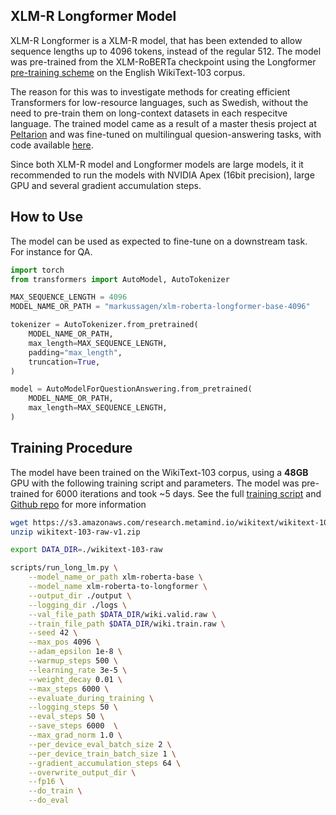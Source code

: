 ## XLM-R Longformer Model   
XLM-R Longformer is a XLM-R model, that has been extended to allow sequence lengths up to 4096 tokens, instead of the regular 512. The model was pre-trained from the XLM-RoBERTa checkpoint using the Longformer [pre-training scheme](https://github.com/allenai/longformer/blob/master/scripts/convert_model_to_long.ipynb) on the English WikiText-103 corpus.     
  
The reason for this was to investigate methods for creating efficient Transformers for low-resource languages, such as Swedish, without the need to pre-train them on long-context datasets in each respecitve language. The trained model came as a result of a master thesis project at [Peltarion](https://peltarion.com/) and was fine-tuned on multilingual quesion-answering tasks, with code available [here](https://github.com/MarkusSagen/Master-Thesis-Multilingual-Longformer#xlm-r).   
  
Since both XLM-R model and Longformer models are large models, it it recommended to run the models with NVIDIA Apex (16bit precision), large GPU and several gradient accumulation steps.

## How to Use  
The model can be used as expected to fine-tune on a downstream task.    
For instance for QA.  

```python
import torch
from transformers import AutoModel, AutoTokenizer

MAX_SEQUENCE_LENGTH = 4096
MODEL_NAME_OR_PATH = "markussagen/xlm-roberta-longformer-base-4096"

tokenizer = AutoTokenizer.from_pretrained(
    MODEL_NAME_OR_PATH,
    max_length=MAX_SEQUENCE_LENGTH,
    padding="max_length",
    truncation=True,
)

model = AutoModelForQuestionAnswering.from_pretrained(
    MODEL_NAME_OR_PATH, 
    max_length=MAX_SEQUENCE_LENGTH,
)


```

## Training Procedure   
The model have been trained on the WikiText-103 corpus, using a **48GB** GPU with the following training script and parameters. The model was pre-trained for 6000 iterations and took ~5 days. See the full [training script](https://github.com/MarkusSagen/Master-Thesis-Multilingual-Longformer/blob/main/scripts/finetune_qa_models.py) and [Github repo](https://github.com/MarkusSagen/Master-Thesis-Multilingual-Longformer) for more information
```sh
wget https://s3.amazonaws.com/research.metamind.io/wikitext/wikitext-103-raw-v1.zip
unzip wikitext-103-raw-v1.zip   

export DATA_DIR=./wikitext-103-raw

scripts/run_long_lm.py \
    --model_name_or_path xlm-roberta-base \
    --model_name xlm-roberta-to-longformer \
    --output_dir ./output \
    --logging_dir ./logs \
    --val_file_path $DATA_DIR/wiki.valid.raw \
    --train_file_path $DATA_DIR/wiki.train.raw \
    --seed 42 \
    --max_pos 4096 \
    --adam_epsilon 1e-8 \
    --warmup_steps 500 \
    --learning_rate 3e-5 \
    --weight_decay 0.01 \
    --max_steps 6000 \
    --evaluate_during_training \
    --logging_steps 50 \
    --eval_steps 50 \
    --save_steps 6000  \
    --max_grad_norm 1.0 \
    --per_device_eval_batch_size 2 \
    --per_device_train_batch_size 1 \
    --gradient_accumulation_steps 64 \
    --overwrite_output_dir \
    --fp16 \
    --do_train \
    --do_eval
```

